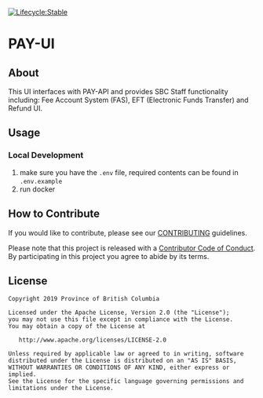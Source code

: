 [![Lifecycle:Stable](https://img.shields.io/badge/Lifecycle-Stable-97ca00)](https://github.com/bcgov/fas-ui/)

# PAY-UI 
## About

This UI interfaces with PAY-API and provides SBC Staff functionality including: Fee Account System (FAS), EFT (Electronic Funds Transfer) and Refund UI.

## Usage

### Local Development

1. make sure you have the `.env` file, required contents can be found in `.env.example`
2. run docker

## How to Contribute

If you would like to contribute, please see our [CONTRIBUTING](CONTRIBUTING.md) guidelines.

Please note that this project is released with a [Contributor Code of Conduct](CODE_OF_CONDUCT.md). 
By participating in this project you agree to abide by its terms.

## License

    Copyright 2019 Province of British Columbia

    Licensed under the Apache License, Version 2.0 (the "License");
    you may not use this file except in compliance with the License.
    You may obtain a copy of the License at

       http://www.apache.org/licenses/LICENSE-2.0

    Unless required by applicable law or agreed to in writing, software
    distributed under the License is distributed on an "AS IS" BASIS,
    WITHOUT WARRANTIES OR CONDITIONS OF ANY KIND, either express or implied.
    See the License for the specific language governing permissions and
    limitations under the License.
